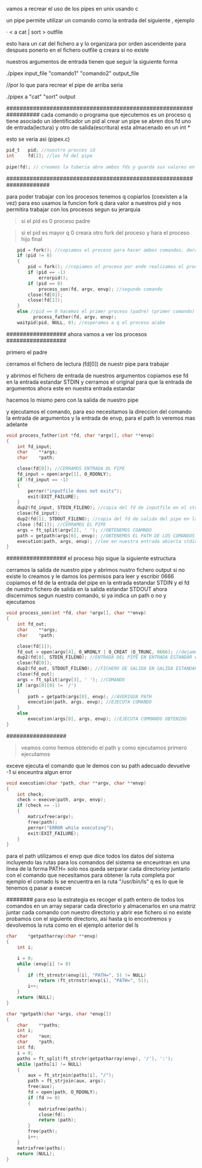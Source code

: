 vamos a recrear el uso de los pipes en unix usando c

un pipe permite utilizar un comando como la entrada del siguiente , ejemplo

·   < a cat | sort > outfile 

esto hara un cat del fichero a y lo organizara por orden ascendente para despues ponerlo en el fichero outfile q creara si no existe

nuestros argumentos de entrada tienen que seguir la siguiente forma

./pipex input_file "comando1" "comando2" output_file 

//por lo que para recrear el pipe de arriba seria

./pipex a "cat" "sort" output

##################################################################
cada comando o programa que ejecutemos es un proceso q tiene asociado un identificador un pid
al crear un pipe se abren dos fd uno de entrada(lectura) y otro de salida(escritura) esta almacenado en un int *

esto se veria asi (pipex.c)
```c    
pid_t   pid; //nuestro procces id
int     fd[2]; //los fd del pipe
  
pipe(fd); // creamos la tuberia abre ambos fds y guarda sus valores en fd[0] leer y fd[1] escribir

```
#####################################################################

para poder trabajar con los procesos tenemos q copiarlos (coexisten a la vez) para eso usamos la funcion fork q dara valor a nuestros pid y nos permitira trabajar con los procesos segun su jerarquia
> si el pid es 0 proceso padre

> si el pid es mayor q 0 creara otro fork del proceso y hara el proceso hijo final

```c
    pid = fork(); //copiamos el proceso para hacer ambos comandos, dara otro valor ende tenemos dos pids
    if (pid != 0)
	{
		pid = fork(); //copiamos el proceso por ende realizamos el proceso hijo (segunddo comando)  cuando este pid vale 0 y cerramos los fds del pipe
		if (pid == -1)
			errorpid();
		if (pid == 0)
			process_son(fd, argv, envp); //segundo comando
		close(fd[0]);
		close(fd[1]);
	}
    else //pid == 0 hacemos el primer proceso (padre) (primer comando)
		  process_father(fd, argv, envp);
	waitpid(pid, NULL, 0); //esperamos a q el proceso acabe

```
##################
ahora vamos a ver los procesos 
##################

primero el padre

cerramos el fichero de lectura (fd[0]) de nuestr pipe para trabajar

y abrimos el fichero de entrada de nuestros argumentos
copiamos ese fd en la entrada estandar STDIN y cerramos el original para que la entrada de argumentos ahora este en nuestra entrada estandar

hacemos lo mismo pero con la salida de nuestro pipe

y ejecutamos el comando, para eso necesitamos la direccion del comando la entrada de argumentos y la entrada de envp, para el path lo veremos mas adelante

```c
void process_father(int *fd, char *argv[], char **envp)
{
	int	fd_input;
	char	**args;
    char    *path;

	close(fd[0]); //CERRAMOS ENTRADA DL PIPE
	fd_input = open(argv[1], O_RDONLY);
	if (fd_input == -1)
    {
        perror("inputfile does not exits");
		exit(EXIT_FAILURE);
    }
	dup2(fd_input, STDIN_FILENO); //copia del fd de inputfile en el stdin
	close(fd_input);
	dup2(fd[1], STDOUT_FILENO); //copia del fd de salida del pipe en la salida estandar
	close (fd[1]); //CERRAMOS EL PIPE
	args = ft_split(argv[2], ' '); //OBTENEMOS COAMNDO
	path = getpath(args[0], envp); //OBTENEMOS EL PATH DE LOS COMANDOS
    execution(path, args, envp); //lee en nuestra entrada abierta stdin q es el input y escribe en nuesta salida abierta q es la salida del pipe en nuestr stdout
}

```
##################
el proceso hijo sigue la siguiente estructura

cerramos la salida de nuestro pipe y abrimos nustro fichero output
si no existe lo creamos y le damos los permisos para leer y escribir 0666
copiamos el fd de la entrada del pipe en la entrada estandar STDIN
y el fd de nuestro fichero de salida en la salida estandar STDOUT
ahora discernimos segun nuestro comando, si ya indica un path o no y ejecutamos 

```c
void process_son(int *fd, char *argv[], char **envp)
{
    int fd_out;
    char    **args;
    char    *path;

    close(fd[1]);
    fd_out = open(argv[4], O_WRONLY | O_CREAT |O_TRUNC, 0666); //dejame escribir si no existe crealo 0666 es el permiso deja escribir y leer pero no ejecutar
    dup2(fd[0], STDIN_FILENO); //ENTRADA DEL PIPE EN ENTRADA ESTANDAR es la salida de nuestro padre 
    close(fd[0]);
    dup2(fd_out, STDOUT_FILENO); //FICHERO DE SALIDA EN SALIDA ESTANDAR
	close(fd_out);
    args = ft_split(argv[3], ' '); //COMANDO
    if (args[0][0] != '/')
    {
        path = getpath(args[0], envp); //AVERIGUA PATH
        execution(path, args, envp); //EJECUTA COMANDO
    }
    else
        execution(args[0], args, envp); //EJECUTA COMMANDO OBTENIDO
}
```
##################
>veamos como hemos obtenido el path y como ejecutamos
primero ejecutamos

exceve ejecuta el comando que le demos con su path adecuado devuelve -1 si  enceuntra algun error 
```c
void execution(char *path, char **argv, char **envp)
{
    int check;
    check = execve(path, argv, envp);
    if (check == -1)
    {
        matrixfree(argv);
        free(path);
        perror("ERROR while executing");
        exit(EXIT_FAILURE);
    }
}
```

para el path utilizamos el envp que dice todos los datos del sistema incluyendo las rutas para los comandos del sistema se enceuntran en una linea de la forma 
PATH=
solo nos queda serparar cada directorioy juntarlo con el comando que necesitamos
para obtener la ruta completa
por ejemplo el comado ls se encuentra en la ruta "/usr/bin/ls" q es lo que le tenemos q pasar a execve

########
para eso la estrategia es recoger el path entero de todos los comandos en un array
separar cada directorio y almacenarlos en una matriz
juntar cada comando con nuestro directorio y abrir ese fichero si no existe probamos con el siguiente directorio, asi hasta q lo encontremos
y devolvemos la ruta como en el ejemplo anterior del ls


```c
char	*getpatharray(char **envp)
{
	int	i;

	i = 0;
	while (envp[i] != 0)
	{
		if (ft_strnstr(envp[i], "PATH=", 5) != NULL)
			return (ft_strnstr(envp[i], "PATH=", 5));
		i++;	
	}
	return (NULL);
}

char *getpath(char *args, char *envp[])
{
	char	**paths;
	int i;
	char	*aux;
	char	*path;
	int	fd;
	i = 0;
	paths = ft_split(ft_strchr(getpatharray(envp), '/'), ':');
	while (paths[i] != NULL)
	{
		aux = ft_strjoin(paths[i], "/");
		path = ft_strjoin(aux, args);
		free(aux);
		fd = open(path, O_RDONLY);
		if (fd >= 0)
		{
			matrixfree(paths);
			close(fd);
			return (path);
		}
		free(path);
		i++;
	}
	matrixfree(paths);
	return (NULL);
}

```
